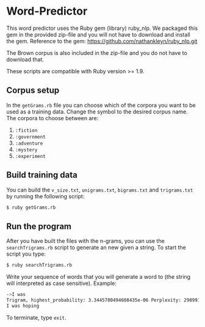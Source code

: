 Word-Predictor
==============
This word predictor uses the Ruby gem (library) ruby_nlp. We packaged this gem in the provided zip-file and you will not have to download and install the gem. Reference to the gem: https://github.com/nathankleyn/ruby_nlp.git

The Brown corpus is also included in the zip-file and you do not have to download that.

These scripts are compatible with Ruby version >= 1.9.

## Corpus setup
In the `getGrams.rb` file you can choose which of the corpora you want to be used as a training data. Change the symbol to the desired corpus name. The corpora to choose between are:

1. `:fiction`
2. `:government`
3. `:adventure`
4. `:mystery`
5. `:experiment`

## Build training data
You can build the `v_size.txt`, `unigrams.txt`, `bigrams.txt` and `trigrams.txt` by running the following script:
```sh
$ ruby getGrams.rb
```

## Run the program
After you have built the files with the n-grams, you can use the `searchTrigrams.rb` script to generate an new given a string. To start the script you type:
```sh
$ ruby searchTrigrams.rb
```

Write your sequence of words that you will generate a word to (the string will interpreted as case sensitive). Example:
```sh
->I was
Trigram, highest_probability: 3.3445780494608435e-06 Perplexity: 298991.378
I was hoping
```

To terminate, type `exit`.
